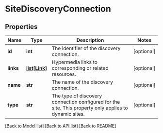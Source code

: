# SiteDiscoveryConnection

## Properties
Name | Type | Description | Notes
------------ | ------------- | ------------- | -------------
**id** | **int** | The identifier of the discovery connection. | [optional] 
**links** | [**list[Link]**](Link.md) | Hypermedia links to corresponding or related resources. | [optional] 
**name** | **str** | The name of the discovery connection. | [optional] 
**type** | **str** | The type of discovery connection configured for the site. This property only applies to dynamic sites. | [optional] 

[[Back to Model list]](../README.md#documentation-for-models) [[Back to API list]](../README.md#documentation-for-api-endpoints) [[Back to README]](../README.md)

